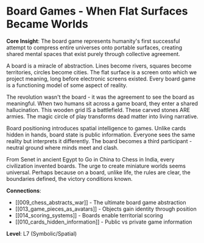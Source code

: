 # Board Games - When Flat Surfaces Became Worlds

**Core Insight**: The board game represents humanity's first successful attempt to compress entire universes onto portable surfaces, creating shared mental spaces that exist purely through collective agreement.

A board is a miracle of abstraction. Lines become rivers, squares become territories, circles become cities. The flat surface is a screen onto which we project meaning, long before electronic screens existed. Every board game is a functioning model of some aspect of reality.

The revolution wasn't the board - it was the agreement to see the board as meaningful. When two humans sit across a game board, they enter a shared hallucination. This wooden grid IS a battlefield. These carved stones ARE armies. The magic circle of play transforms dead matter into living narrative.

Board positioning introduces spatial intelligence to games. Unlike cards hidden in hands, board state is public information. Everyone sees the same reality but interprets it differently. The board becomes a third participant - neutral ground where minds meet and clash.

From Senet in ancient Egypt to Go in China to Chess in India, every civilization invented boards. The urge to create miniature worlds seems universal. Perhaps because on a board, unlike life, the rules are clear, the boundaries defined, the victory conditions known.

**Connections**:
- [[009_chess_abstracts_war]] - The ultimate board game abstraction
- [[013_game_pieces_as_avatars]] - Objects gain identity through position
- [[014_scoring_systems]] - Boards enable territorial scoring
- [[010_cards_hidden_information]] - Public vs private game information

**Level**: L7 (Symbolic/Spatial)